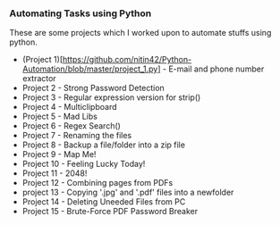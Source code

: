 ### Automating Tasks using Python

These are some projects which I worked upon to automate stuffs using python.

- (Project 1)[https://github.com/nitin42/Python-Automation/blob/master/project_1.py]  - E-mail and phone number extractor
- Project 2  - Strong Password Detection
- Project 3  - Regular expression version for strip()
- Project 4  - Multiclipboard
- Project 5  - Mad Libs
- Project 6  - Regex Search()
- Project 7  - Renaming the files
- Project 8  - Backup a file/folder into a zip file
- Project 9  - Map Me! 
- Project 10 - Feeling Lucky Today!
- Project 11 - 2048!
- Project 12 - Combining pages from PDFs
- project 13 - Copying '.jpg' and '.pdf' files into a newfolder
- Project 14 - Deleting Uneeded Files from PC
- Project 15 - Brute-Force PDF Password Breaker


